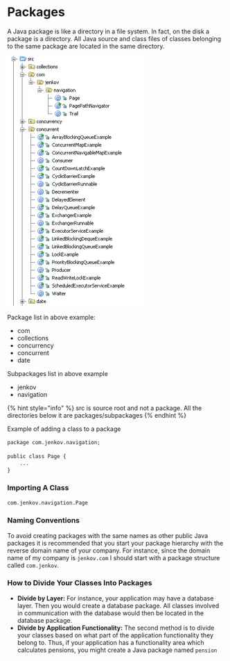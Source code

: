 # Packages

A Java package is like a directory in a file system. In fact, on the disk a package is a directory. All Java source and class files of classes belonging to the same package are located in the same directory.

![Java Package example](<../.gitbook/assets/image (1).png>)

Package list in above example:

* com
* collections
* concurrency
* concurrent
* date

Subpackages list in above example

* jenkov
* navigation

{% hint style="info" %}
src is source root and not a package. All the directories below it are packages/subpackages
{% endhint %}

Example of adding a class to a package

```
package com.jenkov.navigation;

public class Page {
    ...
}
```

### Importing A Class

```
com.jenkov.navigation.Page
```

### Naming Conventions

To avoid creating packages with the same names as other public Java packages it is recommended that you start your package hierarchy with the reverse domain name of your company. For instance, since the domain name of my company is `jenkov.com` I should start with a package structure called `com.jenkov`.

### How to Divide Your Classes Into Packages

* **Divide by Layer:** For instance, your application may have a database layer. Then you would create a database package. All classes involved in communication with the database would then be located in the database package.
* **Divide by Application Functionality:** The second method is to divide your classes based on what part of the application functionality they belong to. Thus, if your application has a functionality area which calculates pensions, you might create a Java package named `pension`

